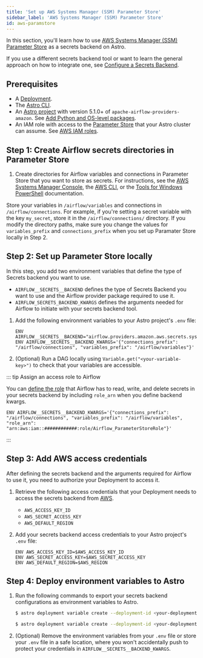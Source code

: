 ```yaml
---
title: 'Set up AWS Systems Manager (SSM) Parameter Store'
sidebar_label: 'AWS Systems Manager (SSM) Parameter Store'
id: aws-paramstore
---
```


In this section, you'll learn how to use [AWS Systems Manager (SSM) Parameter Store](https://docs.aws.amazon.com/systems-manager/latest/userguide/systems-manager-parameter-store.html) as a secrets backend on Astro.

If you use a different secrets backend tool or want to learn the general approach on how to integrate one, see [Configure a Secrets Backend](secrets-backend.md).

## Prerequisites

- A [Deployment](create-deployment.md).
- The [Astro CLI](cli/overview.md).
- An [Astro project](cli/develop-project.md#create-an-astro-project) with version 5.1.0+ of `apache-airflow-providers-amazon`. See [Add Python and OS-level packages](cli/develop-project.md#add-python-and-os-level-packages).
- An IAM role with access to the [Parameter Store](https://docs.aws.amazon.com/systems-manager/latest/userguide/sysman-paramstore-access.html) that your Astro cluster can assume. See [AWS IAM roles](connect-aws.md#AWS-IAM-roles).

## Step 1: Create Airflow secrets directories in Parameter Store

1. Create directories for Airflow variables and connections in Parameter Store that you want to store as secrets. For instructions, see the [AWS Systems Manager Console](https://docs.aws.amazon.com/systems-manager/latest/userguide/parameter-create-console.html), the [AWS CLI](https://docs.aws.amazon.com/systems-manager/latest/userguide/param-create-cli.html), or the [Tools for Windows PowerShell](https://docs.aws.amazon.com/systems-manager/latest/userguide/param-create-ps.html) documentation.

Store your variables in `/airflow/variables` and connections in `/airflow/connections`. For example, if you're setting a secret variable with the key `my_secret`, store it in the `/airflow/connections/` directory. If you modify the directory paths, make sure you change the values for `variables_prefix` and `connections_prefix` when you set up Paramater Store locally in Step 2.

## Step 2: Set up Parameter Store locally

In this step, you add two environment variables that define the type of Secrets backend you want to use.

- `AIRFLOW__SECRETS__BACKEND` defines the type of Secrets Backend you want to use and the Airflow provider package required to use it.
- `AIRFLOW_SECRETS_BACKEND_KWARGS` defines the arguments needed for Airflow to initiate with your secrets backend tool.

1. Add the following environment variables to your Astro project's `.env` file:

    ```text
    ENV AIRFLOW__SECRETS__BACKEND="airflow.providers.amazon.aws.secrets.systems_manager.SystemsManagerParameterStoreBackend"
    ENV AIRFLOW__SECRETS__BACKEND_KWARGS='{"connections_prefix": "/airflow/connections", "variables_prefix": "/airflow/variables"}'
    ```

2. (Optional) Run a DAG locally  using `Variable.get("<your-variable-key>")` to check that your variables are accessible.

::: tip Assign an access role to Airflow

You can [define the role](https://docs.aws.amazon.com/IAM/latest/UserGuide/id_credentials_temp_request.html#api_assumerole) that Airflow has to read, write, and delete secrets in your secrets backend by including `role_arn` when you define backend kwargs.

```text
ENV AIRFLOW__SECRETS__BACKEND_KWARGS='{"connections_prefix": "/airflow/connections", "variables_prefix": "/airflow/variables", "role_arn": "arn:aws:iam::############:role/Airflow_ParameterStoreRole"}'
```

:::

## Step 3: Add AWS access credentials

After defining the secrets backend and the arguments required for Airflow to use it, you need to authorize your Deployment to access it.

1. Retrieve the following access credentials that your Deployment needs to access the secrets backend from [AWS](https://docs.aws.amazon.com/IAM/latest/UserGuide/id_credentials_access-keys.html).

    - `AWS_ACCESS_KEY_ID`
    - `AWS_SECRET_ACCESS_KEY`
    - `AWS_DEFAULT_REGION`

2. Add your secrets backend access credentials to your Astro project's `.env` file:

    ```text
    ENV AWS_ACCESS_KEY_ID=$AWS_ACCESS_KEY_ID
    ENV AWS_SECRET_ACCESS_KEY=$AWS_SECRET_ACCESS_KEY
    ENV AWS_DEFAULT_REGION=$AWS_REGION
    ```

## Step 4: Deploy environment variables to Astro

1. Run the following commands to export your secrets backend configurations as environment variables to Astro.

    ```sh
    $ astro deployment variable create --deployment-id <your-deployment-id> AIRFLOW__SECRETS__BACKEND=airflow.providers.amazon.aws.secrets.systems_manager.SystemsManagerParameterStoreBackend

    $ astro deployment variable create --deployment-id <your-deployment-id> AIRFLOW__SECRETS__BACKEND_KWARGS='{"connections_prefix": "airflow/connections", "variables_prefix": "airflow/variables",  "role_arn": "<your-role-arn>", "region_name": "<your-region>"}' --secret
    ```

2. (Optional) Remove the environment variables from your `.env` file or store your `.env` file in a safe location, where you won't accidentally push to protect your credentials in `AIRFLOW__SECRETS__BACKEND_KWARGS`.
